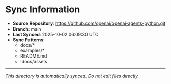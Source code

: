 # Sync Information

- **Source Repository**: https://github.com/openai/openai-agents-python.git
- **Branch**: main
- **Last Synced**: 2025-10-02 06:09:30 UTC
- **Sync Patterns**:
  - docs/*
  - examples/*
  - README.md
  - !docs/assets

---
*This directory is automatically synced. Do not edit files directly.*
